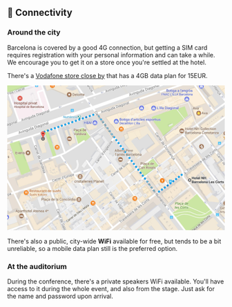 ## 📡 Connectivity

### Around the city

Barcelona is covered by a good 4G connection, but getting a SIM card requires registration with your personal information and can take a while. We encourage you to get it on a store once you're settled at the hotel.

There's a [Vodafone store close by](https://tiendas.vodafone.es/550-vodafone-diagonal) that has a 4GB data plan for 15EUR.

[![](/assets/vodafone-map.jpg)](https://goo.gl/maps/r3NkJtE4XAJ2)

There's also a public, city-wide **WiFi** available for free, but tends to be a bit unreliable, so a mobile data plan still is the preferred option.

### At the auditorium

During the conference, there's a private speakers WiFi available. You'll have access to it during the whole event, and also from the stage. Just ask for the name and password upon arrival.

